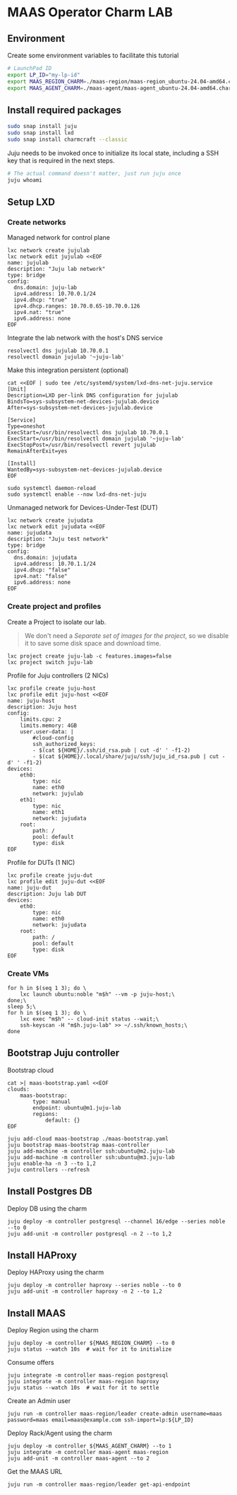 # MAAS Operator Charm LAB

## Environment

Create some environment variables to facilitate this tutorial

```bash
# LaunchPad ID
export LP_ID="my-lp-id"
export MAAS_REGION_CHARM=./maas-region/maas-region_ubuntu-24.04-amd64.charm
export MAAS_AGENT_CHARM=./maas-agent/maas-agent_ubuntu-24.04-amd64.charm
```

## Install required packages

```bash
sudo snap install juju
sudo snap install lxd
sudo snap install charmcraft --classic
```

Juju needs to be invoked once to initialize its local state, including a SSH
key that is required in the next steps.

```bash
# The actual command doesn't matter, just run juju once
juju whoami
```

## Setup LXD

### Create networks

Managed network for control plane

```shell
lxc network create jujulab
lxc network edit jujulab <<EOF
name: jujulab
description: "Juju lab network"
type: bridge
config:
  dns.domain: juju-lab
  ipv4.address: 10.70.0.1/24
  ipv4.dhcp: "true"
  ipv4.dhcp.ranges: 10.70.0.65-10.70.0.126
  ipv4.nat: "true"
  ipv6.address: none
EOF
```

Integrate the lab network with the host's DNS service

```shell
resolvectl dns jujulab 10.70.0.1
resolvectl domain jujulab '~juju-lab'
```

Make this integration persistent (optional)

```shell
cat <<EOF | sudo tee /etc/systemd/system/lxd-dns-net-juju.service
[Unit]
Description=LXD per-link DNS configuration for jujulab
BindsTo=sys-subsystem-net-devices-jujulab.device
After=sys-subsystem-net-devices-jujulab.device

[Service]
Type=oneshot
ExecStart=/usr/bin/resolvectl dns jujulab 10.70.0.1
ExecStart=/usr/bin/resolvectl domain jujulab '~juju-lab'
ExecStopPost=/usr/bin/resolvectl revert jujulab
RemainAfterExit=yes

[Install]
WantedBy=sys-subsystem-net-devices-jujulab.device
EOF

sudo systemctl daemon-reload
sudo systemctl enable --now lxd-dns-net-juju
```

Unmanaged network for Devices-Under-Test (DUT)

```shell
lxc network create jujudata
lxc network edit jujudata <<EOF
name: jujudata
description: "Juju test network"
type: bridge
config:
  dns.domain: jujudata
  ipv4.address: 10.70.1.1/24
  ipv4.dhcp: "false"
  ipv4.nat: "false"
  ipv6.address: none
EOF
```

### Create project and profiles

Create a Project to isolate our lab.
> We don't need a *Separate set of images for the project*,
> so we disable it to save some disk space and download time.

```shell
lxc project create juju-lab -c features.images=false
lxc project switch juju-lab
```

Profile for Juju controllers (2 NICs)

```shell
lxc profile create juju-host
lxc profile edit juju-host <<EOF
name: juju-host
description: Juju host
config:
    limits.cpu: 2
    limits.memory: 4GB
    user.user-data: |
        #cloud-config
        ssh_authorized_keys:
        - $(cat ${HOME}/.ssh/id_rsa.pub | cut -d' ' -f1-2)
        - $(cat ${HOME}/.local/share/juju/ssh/juju_id_rsa.pub | cut -d' ' -f1-2)
devices:
    eth0:
        type: nic
        name: eth0
        network: jujulab
    eth1:
        type: nic
        name: eth1
        network: jujudata
    root:
        path: /
        pool: default
        type: disk
EOF
```

Profile for DUTs (1 NIC)

```shell
lxc profile create juju-dut
lxc profile edit juju-dut <<EOF
name: juju-dut
description: Juju lab DUT
devices:
    eth0:
        type: nic
        name: eth0
        network: jujudata
    root:
        path: /
        pool: default
        type: disk
EOF
```

### Create VMs

```shell
for h in $(seq 1 3); do \
    lxc launch ubuntu:noble "m$h" --vm -p juju-host;\
done;\
sleep 5;\
for h in $(seq 1 3); do \
    lxc exec "m$h" -- cloud-init status --wait;\
    ssh-keyscan -H "m$h.juju-lab" >> ~/.ssh/known_hosts;\
done
```

## Bootstrap Juju controller

Bootstrap cloud

```shell
cat >| maas-bootstrap.yaml <<EOF
clouds:
    maas-bootstrap:
        type: manual
        endpoint: ubuntu@m1.juju-lab
        regions:
            default: {}
EOF

juju add-cloud maas-bootstrap ./maas-bootstrap.yaml
juju bootstrap maas-bootstrap maas-controller
juju add-machine -m controller ssh:ubuntu@m2.juju-lab
juju add-machine -m controller ssh:ubuntu@m3.juju-lab
juju enable-ha -n 3 --to 1,2
juju controllers --refresh
```

## Install Postgres DB

Deploy DB using the charm

```shell
juju deploy -m controller postgresql --channel 16/edge --series noble --to 0
juju add-unit -m controller postgresql -n 2 --to 1,2
```

## Install HAProxy

Deploy HAProxy using the charm

```shell
juju deploy -m controller haproxy --series noble --to 0
juju add-unit -m controller haproxy -n 2 --to 1,2
```

## Install MAAS

Deploy Region using the charm

```shell
juju deploy -m controller ${MAAS_REGION_CHARM} --to 0
juju status --watch 10s  # wait for it to initialize
```

Consume offers

```shell
juju integrate -m controller maas-region postgresql
juju integrate -m controller maas-region haproxy
juju status --watch 10s  # wait for it to settle
```

Create an Admin user

```shell
juju run -m controller maas-region/leader create-admin username=maas password=maas email=maas@example.com ssh-import=lp:${LP_ID}
```

Deploy Rack/Agent using the charm

```shell
juju deploy -m controller ${MAAS_AGENT_CHARM} --to 1
juju integrate -m controller maas-agent maas-region
juju add-unit -m controller maas-agent --to 2
```

Get the MAAS URL

```shell
juju run -m controller maas-region/leader get-api-endpoint
```
